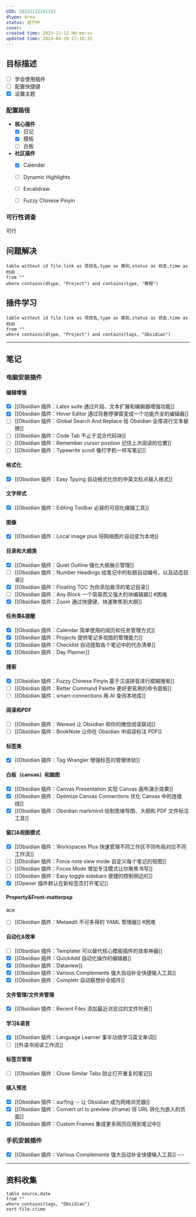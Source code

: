 ```yaml
---
UID: 20231112141102
dtype: Area
status: 进行中
cover: 
created time: 2023-11-12 HH:mm:ss
updated time: 2024-04-20 17:10:33
---
```


## 目标描述
- [ ] 学会使用插件
- [ ] 配置快捷键
- [x] 设置主题
### 配置路径
- **核心插件**
	- [x] 日记
	- [x] 模板
	- [ ] 白板
- **社区插件**
	- [x] Calendar
	- [ ] Dynamic Highlights
	- [ ] Excalidraw
	- [ ] Fuzzy Chinese Pinyin


### 可行性调查
可行

## 问题解决
```dataview
table without id file.link as 项目名,type as 类别,status as 状态,time as 时间
from ""
where contains(dtype, "Project") and contains(type, "教程")
```

## 插件学习

```dataview
table without id file.link as 项目名,type as 类别,status as 状态,time as 时间
from ""   
where contains(dtype, "Project") and contains(tags, "Obsidian")
```

---

## 笔记
### 电脑安装插件 
#### 编辑增强
- [x] [[Obsidian 插件：Latex suite 通过片段、文本扩展和编辑器增强功能]]
- [x] [[Obsidian 插件：Hover Editor 通过将悬停弹窗变成一个功能齐全的编辑器]]
- [ ] [[Obsidian 插件：Global Search And Replace 给 Obsidian 全库进行文本替换]]
- [ ] [[Obsidian 插件：Code Tab 不止于混合代码块]]
- [ ] [[Obsidian 插件：Remember cursor position 记住上次阅读的位置]]
- [ ] [[Obsidian 插件：Typewrite scroll 像打字机一样写笔记]]
#### 格式化
- [x] [[Obsidian 插件：Easy Tpying 自动格式化你的中英文标点输入格式]]
#### 文字样式
- [x] [[Obsidian 插件：Editing Toolbar 必装的可视化编辑工具]] 
#### 图像
- [x] [[Obsidian 插件：Local image plus 将网络图片自动变为本地]]
#### 目录和大纲类
- [x] [[Obsidian 插件：Quiet Outline 强化大纲展示管理]]
- [ ] [[Obsidian 插件：Number Headings 给笔记中的标题自动编号，以及动态目录]] 
- [x] [[Obsidian 插件：Floating TOC 为你添加悬浮的笔记目录]]
- [ ] [[Obsidian 插件：Any Block 一个简易而又强大的块编辑器]] #困难 
- [x] [[Obsidian 插件：Zoom 通过快捷键，快速聚焦到大纲]]
#### 任务类&提醒
- [x] [[Obsidian 插件：Calendar 简单使用的阅历和任务管理方式]]
- [x] [[Obsidian 插件：Projects 提供笔记多视图的管理能力]]
- [x] [[Obsidian 插件：Checklist 自动提取各个笔记中的代办清单]] 
- [x] [[Obsidian 插件：Day Planner]]
#### 搜索 
- [x] [[Obsidian 插件：Fuzzy Chinese Pinyin 基于汉语拼音进行模糊搜索]]
- [ ] [[Obsidian 插件：Better Command Palette 更好更易用的命令面板]]
- [ ] [[Obsidian 插件：smart-connections 用 AI 查询本地库]]
#### 阅读和PDF
- [ ] [[Obsidian 插件：Weread 让 Obsidian 和你的微信阅读联动]]
- [ ] [[Obsidian 插件：BookNote 让你在 Obsidian 中阅读标注 PDF]]
#### 标签类
- [x] [[Obsidian 插件：Tag Wrangler 增强标签的管理体验]]
#### 白板（canvas）和脑图
- [x] [[Obsidian 插件：Canvas Presentation 实现 Canvas 画布演示效果]]
- [x] [[Obsidian 插件：Optimize Canvas Connections 优化 Canvas 中的连接线]]
- [x] [[Obsidian 插件：Obsidian markmind 绘制思维导图、大纲和 PDF 文件标注工具]]
#### 窗口&视图模式
- [x] [[Obsidian 插件：Workspaces Plus 快速管理不同工作区不同布局对应不同工作流]]
- [ ] [[Obsidian 插件：Force note view mode 自定义每个笔记的视图]]
- [ ] [[Obsidian 插件：Focus Mode 增加专注模式让你聚焦书写]]
- [ ] [[Obsidian 插件：Easy toggle sidebars 便捷的控制侧边栏]]
- [x] [[Opener 插件默认在新标签页打开笔记]]
#### Property&Front-matterpsp
ace
- [ ] [[Obsidian 插件：Metaedit 不可多得的 YAML 管理器]] #困难
#### 自动化&效率
- [ ] [[Obsidian 插件：Templater 可以替代核心模板插件的效率神器]]
- [x] [[Obsidian 插件：QuickAdd 自动化操作的编辑器]]
- [x] [[Obsidian 插件：Dataview]]
- [x] [[Obsidian 插件：Various Complements 强大自动补全快捷输入工具]]
- [x] [[Obsidian 插件：Completr 自动联想补全插件]]
#### 文件管理/文件夹管理
- [x] [[Obsidian 插件：Recent Files 添加最近浏览过的文件列表]]
#### 学习&语言
- [x] [[Obsidian 插件：Language Learner 事半功倍学习英文单词]]
- [ ] [[外语书阅读工作流]]
#### 标签页管理
- [ ] [[Obsidian 插件：Close Similar Tabs 防止打开重复的笔记]]
#### 插入预览
- [x] [[Obsidian 插件：surfing -- 让 Obsidian 成为网络浏览器]]
- [x] [[Obsidian 插件：Convert url to preview (iframe) 将 URL 转化为嵌入的页面]]
- [x] [[Obsidian 插件：Custom Frames 集成更多网页应用到笔记中]]
### 手机安装插件
- [x]  [[Obsidian 插件：Various Complements 强大自动补全快捷输入工具]] ---

---
## 资料收集

```dataview
table source,date
from ""   
where contains(tags, "Obsidian")
sort file.ctime
```
